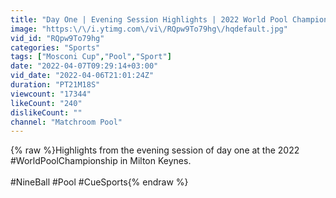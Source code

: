 ```yaml
---
title: "Day One | Evening Session Highlights | 2022 World Pool Championship"
image: "https:\/\/i.ytimg.com\/vi\/RQpw9To79hg\/hqdefault.jpg"
vid_id: "RQpw9To79hg"
categories: "Sports"
tags: ["Mosconi Cup","Pool","Sport"]
date: "2022-04-07T09:29:14+03:00"
vid_date: "2022-04-06T21:01:24Z"
duration: "PT21M18S"
viewcount: "17344"
likeCount: "240"
dislikeCount: ""
channel: "Matchroom Pool"
---
```

{% raw %}Highlights from the evening session of day one at the 2022 #WorldPoolChampionship in Milton Keynes.<br /><br />#NineBall #Pool #CueSports{% endraw %}
